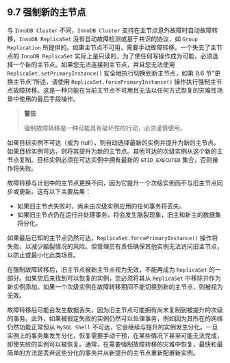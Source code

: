 ## 9.7 强制新的主节点

与 `InnoDB Cluster` 不同，`InnoDB Cluster` 支持在主节点意外故障时自动故障转移，`InnoDB ReplicaSet` 没有自动故障检测或基于共识的协议，如 `Group Replication` 所提供的。如果主节点不可用，需要手动故障转移。一个失去了主节点的 `InnoDB ReplicaSet` 实际上是只读的，为了使任何写操作成为可能，必须选择一个新的主节点。如果您无法连接到主节点，并且您无法使用 `ReplicaSet.setPrimaryInstance()` 安全地执行切换到新主节点，如第 9.6 节“更换主节点”所述，请使用 `ReplicaSet.forcePrimaryInstance()` 操作执行强制主节点故障转移。这是一种只能在当前主节点不可用且无法以任何方式恢复的灾难性场景中使用的最后手段操作。

> **警告**
>
> 强制故障转移是一种可能具有破坏性的行动，必须谨慎使用。

如果目标实例不可达（或为 null），则自动选择最新的实例并提升为新的主节点。如果目标实例可达，则将其提升为新的主节点。其他可达的次级实例从这个新的主节点复制。目标实例必须在可达实例中拥有最新的 `GTID_EXECUTED` 集合，否则操作将失败。

故障转移与计划中的主节点更换不同，因为它提升一个次级实例而不与旧主节点同步或更新。这有以下主要后果：

- 如果旧主节点失败时，尚未由次级实例应用的任何事务将丢失。
- 如果旧主节点仍在运行并处理事务，将会发生脑裂现象，旧主和新主的数据集将分化。

如果最后已知的主节点仍然可达，`ReplicaSet.forcePrimaryInstance()` 操作将失败，以减少脑裂情况的风险。但管理员有责任确保其他实例无法访问旧主节点，以防止或最小化此类场景。

在强制故障转移后，旧主节点被新主节点视为无效，不能再成为 `ReplicaSet` 的一部分。如果您后来找到可以恢复的实例，您必须将其从 `ReplicaSet` 中移除并作为新实例添加。如果一个次级实例在故障转移期间不能切换到新的主节点，则被视为无效。

故障转移后可能会发生数据丢失，因为旧主节点可能拥有尚未复制到被提升的次级的事务。此外，如果被假定失败的实例仍然可以处理事务，例如因为其所在的网络仍然功能正常但从 `MySQL Shell` 不可达，它会继续与提升的实例发生分化。一旦实例上的事务集发生分化，恢复需要手动干预，在某些情况下甚至可能无法完成，即使失败的实例可以被恢复。通常，在需要强制故障转移的灾难中恢复，最快和最简单的方法是丢弃这些分化的事务并从新提升的主节点重新配置新实例。